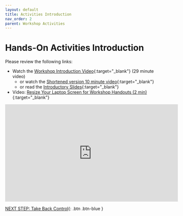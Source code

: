 ```yaml
---
layout: default
title: Activities Introduction
nav_order: 2
parent: Workshop Activities
---
```

# Hands-On Activities Introduction

Please review the following links:

- Watch the [Workshop Introduction Video](https://www.youtube.com/watch?v=5gBJ_ggATZg){:target="_blank"} (29 minute video)
  - or watch the [Shortened version 10 minute video](https://www.youtube.com/watch?v=pCIzj-5VzWY){:target="_blank"}
  - or read the [Introductory Slides](https://docs.google.com/presentation/d/13iGPsBh_Q6pK-bcpLZ4InsA40T8BQmH8Ko4YxO6a6YI/edit#slide=id.p){:target="_blank"}  
- Video: [Resize Your Laptop Screen for Workshop Handouts (2 min)](https://www.youtube.com/watch?v=Igk5hZUfzN0){:target="_blank"}

<iframe width="560" height="315" src="https://www.youtube.com/watch?v=5gBJ_ggATZg" title="Smartphone Photography Workshop - UVic Libraries DSC" frameborder="0" allow="accelerometer; autoplay; clipboard-write; encrypted-media; gyroscope; picture-in-picture; web-share" allowfullscreen></iframe>

[NEXT STEP: Take Back Control](control.html){: .btn .btn-blue }
